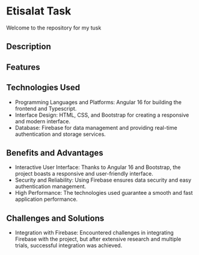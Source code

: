 # Etisalat Task

Welcome to the repository for my tusk

## Description

## Features

## Technologies Used

- Programming Languages and Platforms: Angular 16 for building the frontend and Typescript.
- Interface Design: HTML, CSS, and Bootstrap for creating a responsive and modern interface.
- Database: Firebase for data management and providing real-time authentication and storage services.

## Benefits and Advantages

- Interactive User Interface: Thanks to Angular 16 and Bootstrap, the project boasts a responsive and user-friendly interface.
- Security and Reliability: Using Firebase ensures data security and easy authentication management.
- High Performance: The technologies used guarantee a smooth and fast application performance.

## Challenges and Solutions

- Integration with Firebase: Encountered challenges in integrating Firebase with the project, but after extensive research and multiple trials, successful integration was achieved.
